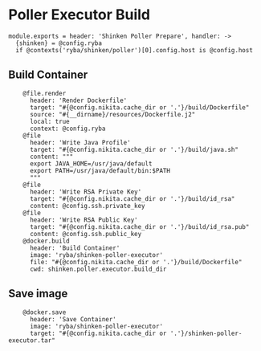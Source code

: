 
# Poller Executor Build

    module.exports = header: 'Shinken Poller Prepare', handler: ->
      {shinken} = @config.ryba
      if @contexts('ryba/shinken/poller')[0].config.host is @config.host

## Build Container

        @file.render
          header: 'Render Dockerfile'
          target: "#{@config.nikita.cache_dir or '.'}/build/Dockerfile"
          source: "#{__dirname}/resources/Dockerfile.j2"
          local: true
          context: @config.ryba
        @file
          header: 'Write Java Profile'
          target: "#{@config.nikita.cache_dir or '.'}/build/java.sh"
          content: """
          export JAVA_HOME=/usr/java/default
          export PATH=/usr/java/default/bin:$PATH
          """
        @file
          header: 'Write RSA Private Key'
          target: "#{@config.nikita.cache_dir or '.'}/build/id_rsa"
          content: @config.ssh.private_key
        @file
          header: 'Write RSA Public Key'
          target: "#{@config.nikita.cache_dir or '.'}/build/id_rsa.pub"
          content: @config.ssh.public_key
        @docker.build
          header: 'Build Container'
          image: 'ryba/shinken-poller-executor'
          file: "#{@config.nikita.cache_dir or '.'}/build/Dockerfile"
          cwd: shinken.poller.executor.build_dir

## Save image

        @docker.save
          header: 'Save Container'
          image: 'ryba/shinken-poller-executor'
          target: "#{@config.nikita.cache_dir or '.'}/shinken-poller-executor.tar"
